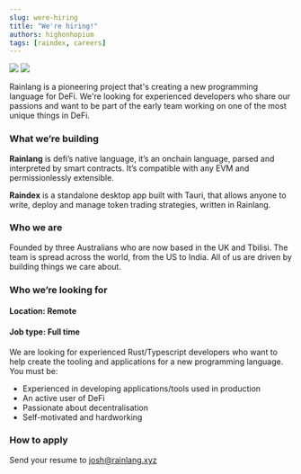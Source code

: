 ```yaml
---
slug: were-hiring
title: "We're hiring!"
authors: highonhopium
tags: [raindex, careers]
---
```

<img class="inline-logo-light" src="/img/logo-light.svg" />
<img class="inline-logo-dark" src="/img/logo-dark.svg" />

Rainlang is a pioneering project that's creating a new programming language for DeFi. We're looking for experienced developers who share our passions and want to be part of the early team working on one of the most unique things in DeFi.

### What we’re building
**Rainlang** is defi’s native language, it’s an onchain language, parsed and interpreted by smart contracts.
It’s compatible with any EVM and permissionlessly extensible.

**Raindex** is a standalone desktop app built with Tauri, that allows anyone to write, deploy and manage token trading strategies, written in Rainlang.

### Who we are
Founded by three Australians who are now based in the UK and Tbilisi. The team is spread across the world, from the US to India.
All of us are driven by building things we care about.

### Who we’re looking for

#### **Location:** Remote
#### **Job type:** Full time

We are looking for experienced Rust/Typescript developers who want to help create the tooling and applications for a new programming language.
You must be:
- Experienced in developing applications/tools used in production
- An active user of DeFi
- Passionate about decentralisation
- Self-motivated and hardworking

### How to apply
Send your resume to josh@rainlang.xyz